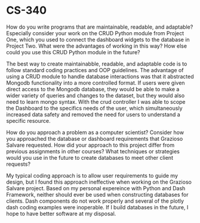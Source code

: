 # CS-340
How do you write programs that are maintainable, readable, and adaptable? Especially consider your work on the CRUD Python module from Project One, which you used to connect the dashboard widgets to the database in Project Two. What were the advantages of working in this way? How else could you use this CRUD Python module in the future?

The best way to create maintainabble, readable, and adaptable code is to follow standard coding practices and OOP guidelines. The advantage of using a CRUD module to handle database interactions was that it abstracted Mongodb functionality into a more controlled format. If users were given direct access to the Mongodb database, they would be able to make a wider variety of queries and changes to the dataset, but they would also need to learn mongo syntax. With the crud controller I was able to scope the Dashboard to the specifics needs of the user, which simultaneously increased data safety and removed the need for users to understand a specific resource. 


How do you approach a problem as a computer scientist? Consider how you approached the database or dashboard requirements that Grazioso Salvare requested. How did your approach to this project differ from previous assignments in other courses? What techniques or strategies would you use in the future to create databases to meet other client requests?

My typical coding approach is to allow user requirements to guide my design, but I found this approach ineffective when working on the Grazioso Salvare project. Based on my personal expereince with Python and Dash Framework, neither should ever be used when constructing databases for clients. Dash components do not work properly and several of the plotly dash coding examples were inoperable. If I build databases in the future, I hope to have better software at my disposal.
